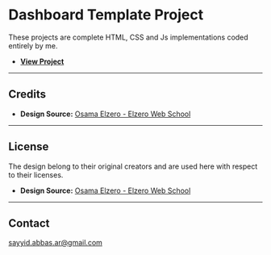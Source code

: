 # Dashboard Template Project

These projects are complete HTML, CSS and Js implementations coded entirely by me.   
- **[View Project](https://sayyid-abbas.github.io/dashboard-project/)**

---

## Credits
- **Design Source:** [Osama Elzero - Elzero Web School](https://elzero.org/)


---

## License
The design belong to their original creators and are used here with respect to their licenses.

- **Design Source:** [Osama Elzero - Elzero Web School](https://elzero.org/)


---


## Contact

sayyid.abbas.ar@gmail.com
